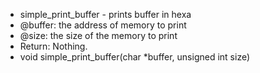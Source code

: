 * simple_print_buffer - prints buffer in hexa
* @buffer: the address of memory to print
* @size: the size of the memory to print
* Return: Nothing.
* void simple_print_buffer(char *buffer, unsigned int size)
